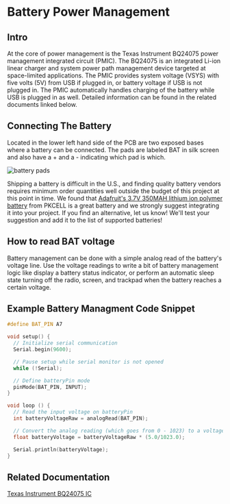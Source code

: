 # Battery Power Management
## Intro
At the core of power management is the Texas Instrument BQ24075 power management integrated circuit (PMIC). The BQ24075 is an integrated Li-ion linear charger and system power path management device targeted at space-limited applications. The PMIC provides system voltage (VSYS) with five volts (5V) from USB if plugged in, or battery voltage if USB is not plugged in. The PMIC automatically handles charging of the battery while USB is plugged in as well. Detailed information can be found in the related documents linked below.

## Connecting The Battery
Located in the lower left hand side of the PCB are two exposed bases where a battery can be connected. The pads are labeled BAT in silk screen and also have a + and a - indicating which pad is which.  

![battery pads](assets/batterypads.png)

Shipping a battery is difficult in the U.S., and finding quality battery vendors requires minimum order quantities well outside the budget of this project at this point in time.  We found that [Adafruit's 3.7V 350MAH lithium ion polymer battery](https://www.adafruit.com/product/2750) from PKCELL is a great battery and we strongly suggest integrating it into your project. If you find an alternative, let us know! We'll test your suggestion and add it to the list of supported batteries!

## How to read BAT voltage
Battery management can be done with a simple analog read of the battery's voltage line. Use the voltage readings to write a bit of battery management logic like display a battery status indicator, or perform an automatic sleep state turning off the radio, screen, and trackpad when the battery reaches a certain voltage.

## Example Battery Managment Code Snippet
``` cpp
#define BAT_PIN A7

void setup() {
  // Initialize serial communication
  Serial.begin(9600);

  // Pause setup while serial monitor is not opened
  while (!Serial);

  // Define batteryPin mode
  pinMode(BAT_PIN, INPUT);
}

void loop () {
  // Read the input voltage on batteryPin
  int batteryVoltageRaw = analogRead(BAT_PIN);

  // Convert the analog reading (which goes from 0 - 1023) to a voltage 0 - 5.
  float batteryVoltage = batteryVoltageRaw * (5.0/1023.0);

  Serial.println(batteryVoltage);
}
```

## Related Documentation
[Texas Instrument BQ24075 IC](http://www.ti.com/product/BQ24075-Q1)
